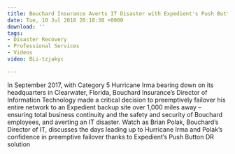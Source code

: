 ```yaml
---
title: Bouchard Insurance Averts IT Disaster with Expedient's Push Button DR
date: Tue, 10 Jul 2018 20:18:38 +0000
download: ''
tags:
- Disaster Recovery
- Professional Services
- Videos
video: BLi-tzjakyc

---
```

In September 2017, with Category 5 Hurricane Irma bearing down on its headquarters in Clearwater, Florida, Bouchard Insurance’s Director of Information Technology made a critical decision to preemptively failover his entire network to an Expedient backup site over 1,000 miles away – ensuring total business continuity and the safety and security of Bouchard employees, and averting an IT disaster. Watch as Brian Polak, Bouchard’s Director of IT, discusses the days leading up to Hurricane Irma and Polak’s confidence in preemptive failover thanks to Expedient’s Push Button DR solution